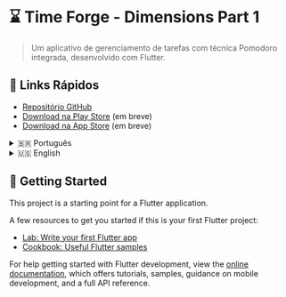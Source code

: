 # ⌛ Time Forge - Dimensions Part 1

> Um aplicativo de gerenciamento de tarefas com técnica Pomodoro integrada, desenvolvido com Flutter.

## 🔗 Links Rápidos
- [Repositório GitHub](https://github.com/ricardo-camilo-programador-frontend-web)
- [Download na Play Store](#) (em breve)
- [Download na App Store](#) (em breve)

<details>
<summary>🇧🇷 Português</summary>

## 🎯 Visão Geral do Projeto
Um aplicativo Flutter que combina gerenciamento de tarefas com a técnica Pomodoro, ajudando os usuários a acompanhar o tempo gasto em cada tarefa enquanto mantêm o foco e a produtividade.


### 🚀 Funcionalidades Planejadas

<details>
<summary>Fase 1: Fundação - Em desenvolvimento</summary>
- [ ] Gerenciamento de Tarefas
  - [ ] Operações CRUD para tarefas
  - [ ] Categorias de tarefas
  - [ ] Níveis de prioridade
  - [ ] Acompanhamento do status das tarefas
- [ ] Temporizador Pomodoro
  - [ ] Ciclos de 25/5 minutos
  - [ ] Configurações personalizadas de tempo
  - [ ] Notificações de pausa
  - [ ] Temporizador em segundo plano
</details>

<details>
<summary>Fase 2: Persistência e Estado - Planejado</summary>
- [ ] Armazenamento Local de Dados
  - [ ] Implementação do Hive
  - [ ] Configuração do banco de dados Floor
  - [ ] Histórico de tarefas
  - [ ] Estatísticas de controle de tempo
- [ ] Gerenciamento de Estado
  - [ ] Implementação do Provider
  - [ ] Manipulação de estados complexos
  - [ ] Otimização de desempenho
</details>

<details>
<summary>Fase 3: API e Recursos Avançados - Planejado</summary>
- [ ] Integração com Backend
  - [ ] Consumo de API RESTful
  - [ ] Autenticação de usuário
  - [ ] Sincronização de dados
  - [ ] Backup na nuvem
- [ ] Recursos Avançados
  - [ ] Análise de tarefas
  - [ ] Relatórios de progresso
  - [ ] Insights de tempo
  - [ ] Funcionalidade de exportação
</details>

## 🛠️ Stack Tecnológica
- Flutter - Framework de UI
- Provider - Gerenciamento de Estado
- Hive - Armazenamento Local
- Floor - Banco de Dados SQLite
- Pacote HTTP - Integração com API
- GetX - Injeção de Dependência
- MVVM - Padrão de Arquitetura

## 📚 Foco de Aprendizado
- Princípios de Arquitetura Limpa
- Padrões de Gerenciamento de Estado
- Persistência local de dados
- Integração com API
- Melhores práticas de UI/UX
- Estratégias de teste

## 📄 License
MIT © Ricardo Camilo
---

<p align="center">
Feito com ☕ por <a href="https://github.com/ricardo-camilo-programador-frontend-web">Ricardo Camilo</a>
</p>
</details>

<details>
<summary>🇺🇸 English</summary>

## 🎯 Project Overview
A Flutter application that combines task management with the Pomodoro technique, helping users track time spent on each task while maintaining focus and productivity.

### 🚀 Planned Features

<details>
<summary>Phase 1: Foundation - In development</summary>
- [ ] Task Management
  - [ ] CRUD operations for tasks
  - [ ] Task categories
  - [ ] Priority levels
  - [ ] Task status tracking
- [ ] Pomodoro Timer
  - [ ] 25/5 minute cycles
  - [ ] Custom time settings
  - [ ] Break notifications
  - [ ] Background timer
</details>

<details>
<summary>Phase 2: Persistence and State - Planned</summary>
- [ ] Local Data Storage
  - [ ] Hive implementation
  - [ ] Floor database setup
  - [ ] Task history
  - [ ] Time tracking statistics
- [ ] State Management
  - [ ] Provider implementation
  - [ ] Complex state handling
  - [ ] Performance optimization
</details>

<details>
<summary>Phase 3: API and Advanced Features - Planned</summary>
- [ ] Backend Integration
  - [ ] RESTful API consumption
  - [ ] User authentication
  - [ ] Data synchronization
  - [ ] Cloud backup
- [ ] Advanced Features
  - [ ] Task analytics
  - [ ] Progress reports
  - [ ] Time insights
  - [ ] Export functionality
</details>

## 🛠️ Tech Stack
- Flutter - UI Framework
- Provider - State Management
- Hive - Local Storage
- Floor - SQLite Database
- HTTP package - API Integration
- GetX - Dependency Injection
- MVVM - Architecture Pattern

## 📚 Learning Focus
- Clean Architecture principles
- State Management patterns
- Local data persistence
- API integration
- UI/UX best practices
- Testing strategies

## 📄 License
MIT © Ricardo Camilo
---

<p align="center">
Made with ☕ by <a href="https://github.com/ricardo-camilo-programador-frontend-web">Ricardo Camilo</a>
</p>
</details>


## 🚀 Getting Started

This project is a starting point for a Flutter application.

A few resources to get you started if this is your first Flutter project:


- [Lab: Write your first Flutter app](https://docs.flutter.dev/get-started/codelab)
- [Cookbook: Useful Flutter samples](https://docs.flutter.dev/cookbook)

For help getting started with Flutter development, view the
[online documentation](https://docs.flutter.dev/), which offers tutorials,
samples, guidance on mobile development, and a full API reference.
